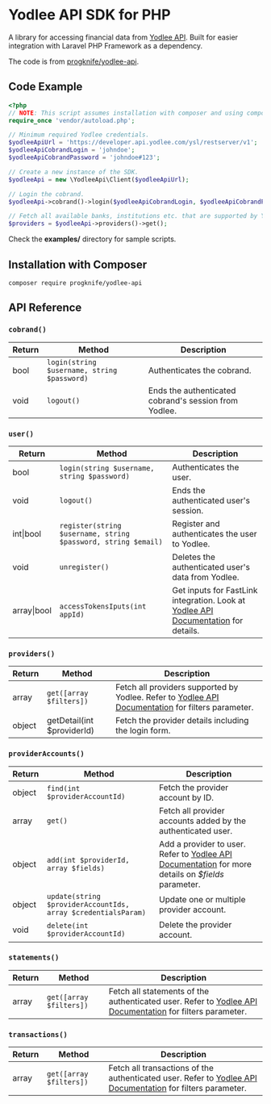 # Yodlee API SDK for PHP
A library for accessing financial data from
[Yodlee API](https://developer.yodlee.com/Yodlee_API). Built for easier
integration with Laravel PHP Framework as a dependency.

The code is from [progknife/yodlee-api](https://github.com/progknife/yodlee-api).

## Code Example
```php
<?php
// NOTE: This script assumes installation with composer and using composer's autoloader.
require_once 'vendor/autoload.php';

// Minimum required Yodlee credentials.
$yodleeApiUrl = 'https://developer.api.yodlee.com/ysl/restserver/v1';
$yodleeApiCobrandLogin = 'johndoe';
$yodleeApiCobrandPassword = 'johndoe#123';

// Create a new instance of the SDK.
$yodleeApi = new \YodleeApi\Client($yodleeApiUrl);

// Login the cobrand.
$yodleeApi->cobrand()->login($yodleeApiCobrandLogin, $yodleeApiCobrandPassword);

// Fetch all available banks, institutions etc. that are supported by Yodlee.
$providers = $yodleeApi->providers()->get();
```

Check the **examples/** directory for sample scripts.

## Installation with Composer
`composer require progknife/yodlee-api`

## API Reference

### `cobrand()`
| Return | Method | Description |
|----|----|----|
| bool | `login(string $username, string $password)` | Authenticates the cobrand. |
| void | `logout()` | Ends the authenticated cobrand's session from Yodlee. |

### `user()`
| Return | Method | Description |
|----|----|----|
| bool | `login(string $username, string $password)` | Authenticates the user. |
| void | `logout()` | Ends the authenticated user's session. |
| int\|bool | `register(string $username, string $password, string $email)` | Register and authenticates the user to Yodlee. |
| void | `unregister()` | Deletes the authenticated user's data from Yodlee. |
| array\|bool | `accessTokensIputs(int appId)` | Get inputs for FastLink integration. Look at [Yodlee API Documentation](https://developer.yodlee.com/apidocs/index.php#Fastlink) for details. |

### `providers()`
| Return | Method | Description |
|----|----|----|
| array | `get([array $filters])` | Fetch all providers supported by Yodlee. Refer to [Yodlee API Documentation](https://developer.yodlee.com/apidocs/index.php#!/providers/getSuggestedSiteDetail) for filters parameter. |
| object | getDetail(int $providerId) | Fetch the provider details including the login form.

### `providerAccounts()`
| Return | Method | Description |
|----|----|----|
| object | `find(int $providerAccountId)` | Fetch the provider account by ID. |
| array | `get()` | Fetch all provider accounts added by the authenticated user. |
| object | `add(int $providerId, array $fields)` | Add a provider to user. Refer to [Yodlee API Documentation](https://developer.yodlee.com/apidocs/index.php#!/providerAccounts/addAccount) for more details on _$fields_ parameter. |
| object | `update(string $providerAccountIds, array $credentialsParam)`| Update one or multiple provider account. |
| void | `delete(int $providerAccountId)` | Delete the provider account. |

### `statements()`
| Return | Method | Description |
|----|----|----|
| array | `get([array $filters])` | Fetch all statements of the authenticated user. Refer to [Yodlee API Documentation](https://developer.yodlee.com/apidocs/index.php#!/statements/getStatements) for filters parameter. |

### `transactions()`
| Return | Method | Description |
|----|----|----|
| array | `get([array $filters])` | Fetch all transactions of the authenticated user. Refer to [Yodlee API Documentation](https://developer.yodlee.com/apidocs/index.php#!/transactions/getTransactions) for filters parameter. |

